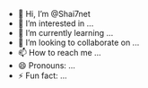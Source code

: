 - 👋 Hi, I’m @Shai7net
- 👀 I’m interested in ...
- 🌱 I’m currently learning ...
- 💞️ I’m looking to collaborate on ...
- 📫 How to reach me ...
- 😄 Pronouns: ...
- ⚡ Fun fact: ...

<!---
Shai7net/Shai7net is a ✨ special ✨ repository because its `README.md` (this file) appears on your GitHub profile.
You can click the Preview link to take a look at your changes.
--->
